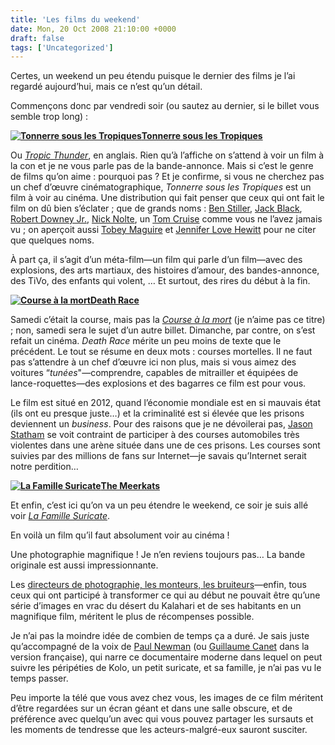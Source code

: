 ```yaml
---
title: 'Les films du weekend'
date: Mon, 20 Oct 2008 21:10:00 +0000
draft: false
tags: ['Uncategorized']
---
```


Certes, un weekend un peu étendu puisque le dernier des films je l’ai regardé aujourd’hui, mais ce n’est qu’un détail.

Commençons donc par vendredi soir (ou sautez au dernier, si le billet vous semble trop long) :

**[![Tonnerre sous les Tropiques](http://data.tumblr.com/RcxxGAQ0nfb53j7a3T11WO9no1_500.jpg)Tonnerre sous les Tropiques](http://www.allocine.fr/film/fichefilm_gen_cfilm=59011.html)**

Ou _[Tropic Thunder](http://www.allocine.fr/film/fichefilm_gen_cfilm=59011.html)_, en anglais. Rien qu’à l’affiche on s’attend à voir un film à la con et je ne vous parle pas de la bande-annonce. Mais si c’est le genre de films qu’on aime : pourquoi pas ? Et je confirme, si vous ne cherchez pas un chef d’œuvre cinématographique, _Tonnerre sous les Tropiques_ est un film à voir au cinéma. Une distribution qui fait penser que ceux qui ont fait le film on dû bien s’éclater ; que de grands noms : [Ben Stiller](http://www.allocine.fr/personne/fichepersonne_gen_cpersonne=25348.html), [Jack Black](http://www.allocine.fr/personne/fichepersonne_gen_cpersonne=21971.html), [Robert Downey Jr.](http://www.allocine.fr/personne/fichepersonne_gen_cpersonne=10976.html), [Nick Nolte](http://www.allocine.fr/personne/fichepersonne_gen_cpersonne=1493.html), un [Tom Cruise](http://www.allocine.fr/personne/fichepersonne_gen_cpersonne=1722.html) comme vous ne l’avez jamais vu ; on aperçoit aussi [Tobey Maguire](http://www.allocine.fr/personne/fichepersonne_gen_cpersonne=22514.html) et [Jennifer Love Hewitt](http://www.allocine.fr/personne/fichepersonne_gen_cpersonne=38245.html) pour ne citer que quelques noms.

À part ça, il s’agit d’un méta-film—un film qui parle d’un film—avec des explosions, des arts martiaux, des histoires d’amour, des bandes-annonce, des TiVo, des enfants qui volent, … Et surtout, des rires du début à la fin.

**[![Course à la mort](http://data.tumblr.com/RcxxGAQ0nfb515szepijMiZYo1_500.jpg)Death Race](http://www.allocine.fr/film/fichefilm_gen_cfilm=128251.html)**

Samedi c’était la course, mais pas la _[Course à la mort](http://www.allocine.fr/film/fichefilm_gen_cfilm=128251.html)_ (je n’aime pas ce titre) ; non, samedi sera le sujet d’un autre billet. Dimanche, par contre, on s’est refait un cinéma. _Death Race_ mérite un peu moins de texte que le précédent. Le tout se résume en deux mots : courses mortelles. Il ne faut pas s’attendre à un chef d’œuvre ici non plus, mais si vous aimez des voitures “_tunées_"—comprendre, capables de mitrailler et équipées de lance-roquettes—des explosions et des bagarres ce film est pour vous.

Le film est situé en 2012, quand l’économie mondiale est en si mauvais état (ils ont eu presque juste…) et la criminalité est si élevée que les prisons deviennent un _business_. Pour des raisons que je ne dévoilerai pas, [Jason Statham](http://www.allocine.fr/personne/fichepersonne_gen_cpersonne=28586.html) se voit contraint de participer à des courses automobiles très violentes dans une arène située dans une de ces prisons. Les courses sont suivies par des millions de fans sur Internet—je savais qu’Internet serait notre perdition…

**[![La Famille Suricate](http://data.tumblr.com/RcxxGAQ0nfb4ws8mwQsHZN4so1_500.jpg)The Meerkats](http://www.allocine.fr/film/fichefilm_gen_cfilm=131844.html)**

Et enfin, c’est ici qu’on va un peu étendre le weekend, ce soir je suis allé voir _[La Famille Suricate](http://www.allocine.fr/film/fichefilm_gen_cfilm=131844.html)_.

En voilà un film qu’il faut absolument voir au cinéma !

Une photographie magnifique ! Je n’en reviens toujours pas… La bande originale est aussi impressionnante.

Les [directeurs de photographie, les monteurs, les bruiteurs](http://www.allocine.fr/film/casting_gen_cfilm=131844.html)—enfin, tous ceux qui ont participé à transformer ce qui au début ne pouvait être qu’une série d’images en vrac du désert du Kalahari et de ses habitants en un magnifique film, méritent le plus de récompenses possible.

Je n’ai pas la moindre idée de combien de temps ça a duré. Je sais juste qu’accompagné de la voix de [Paul Newman](http://www.allocine.fr/personne/fichepersonne_gen_cpersonne=118.html) (ou [Guillaume Canet](http://www.allocine.fr/personne/fichepersonne_gen_cpersonne=17826.html) dans la version française), qui narre ce documentaire moderne dans lequel on peut suivre les péripéties de Kolo, un petit suricate, et sa famille, je n’ai pas vu le temps passer.

Peu importe la télé que vous avez chez vous, les images de ce film méritent d’être regardées sur un écran géant et dans une salle obscure, et de préférence avec quelqu’un avec qui vous pouvez partager les sursauts et les moments de tendresse que les acteurs-malgré-eux sauront susciter.